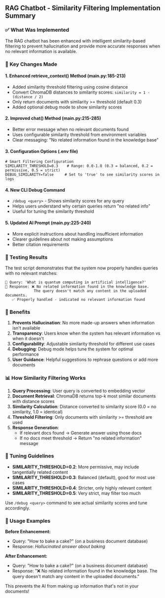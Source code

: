 ## RAG Chatbot - Similarity Filtering Implementation Summary

### ✅ What Was Implemented

The RAG chatbot has been enhanced with intelligent similarity-based filtering to prevent hallucination and provide more accurate responses when no relevant information is available.

### 🔧 Key Changes Made

#### 1. **Enhanced retrieve_context() Method** (main.py:185-213)
- Added similarity threshold filtering using cosine distance
- Convert ChromaDB distances to similarity scores: `similarity = 1 - (distance / 2)`
- Only return documents with similarity >= threshold (default 0.3)
- Added optional debug mode to show similarity scores

#### 2. **Improved chat() Method** (main.py:215-285)
- Better error message when no relevant documents found
- Uses configurable similarity threshold from environment variables
- Clear messaging: "No related information found in the knowledge base"

#### 3. **Configuration Options** (.env file)
```env
# Smart Filtering Configuration
SIMILARITY_THRESHOLD=0.3    # Range: 0.0-1.0 (0.3 = balanced, 0.2 = permissive, 0.5 = strict)
DEBUG_SIMILARITY=false     # Set to 'true' to see similarity scores in logs
```

#### 4. **New CLI Debug Command**
- `/debug <query>` - Shows similarity scores for any query
- Helps users understand why certain queries return "no related info"
- Useful for tuning the similarity threshold

#### 5. **Updated AI Prompt** (main.py:225-240)
- More explicit instructions about handling insufficient information
- Clearer guidelines about not making assumptions
- Better citation requirements

### 🧪 Testing Results

The test script demonstrates that the system now properly handles queries with no relevant matches:

```
🤔 Query: 'What is quantum computing in artificial intelligence?'
🤖 Response: ❌ No related information found in the knowledge base. 
             The query doesn't match any content in the uploaded documents.
   ✅ Properly handled - indicated no relevant information found
```

### 🎯 Benefits

1. **Prevents Hallucination**: No more made-up answers when information isn't available
2. **Transparency**: Users know when the system has relevant information vs when it doesn't
3. **Configurability**: Adjustable similarity threshold for different use cases
4. **Debugging**: Debug mode helps tune the system for optimal performance
5. **User Guidance**: Helpful suggestions to rephrase questions or add more documents

### 📊 How Similarity Filtering Works

1. **Query Processing**: User query is converted to embedding vector
2. **Document Retrieval**: ChromaDB returns top-k most similar documents with distance scores
3. **Similarity Calculation**: Distance converted to similarity score (0.0 = no similarity, 1.0 = identical)
4. **Threshold Filtering**: Only documents with similarity >= threshold are used
5. **Response Generation**: 
   - If relevant docs found → Generate answer using those docs
   - If no docs meet threshold → Return "no related information" message

### 🔧 Tuning Guidelines

- **SIMILARITY_THRESHOLD=0.2**: More permissive, may include tangentially related content
- **SIMILARITY_THRESHOLD=0.3**: Balanced (default), good for most use cases  
- **SIMILARITY_THRESHOLD=0.4**: Stricter, only highly relevant content
- **SIMILARITY_THRESHOLD=0.5**: Very strict, may filter too much

Use `/debug <query>` command to see actual similarity scores and tune accordingly.

### 🚀 Usage Examples

**Before Enhancement:**
- Query: "How to bake a cake?" (on a business document database)
- Response: *Hallucinated answer about baking*

**After Enhancement:**
- Query: "How to bake a cake?" (on a business document database)  
- Response: "❌ No related information found in the knowledge base. The query doesn't match any content in the uploaded documents."

This prevents the AI from making up information that's not in your documents!
